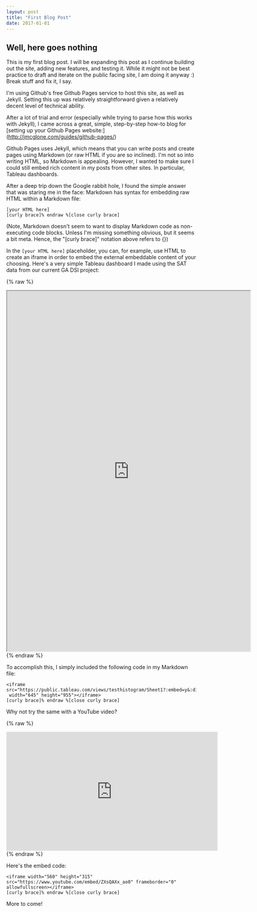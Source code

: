 ```yaml
---
layout: post
title: "First Blog Post"
date: 2017-01-01
---
```


## Well, here goes nothing

This is my first blog post.  I will be expanding this post as I continue building out the site, adding new features, and testing it.  While it might not be best practice to draft and iterate on the public facing site, I am doing it anyway :)  Break stuff and fix it, I say.

I'm using Github's free Github Pages service to host this site, as well as Jekyll.  Setting this up was relatively straightforward given a relatively decent level of technical ability.  

After a lot of trial and error (especially while trying to parse how this works with Jekyll), I came across a great, simple, step-by-step how-to blog for [setting up your Github Pages website:] (http://jmcglone.com/guides/github-pages/)

Github Pages uses Jekyll, which means that you can write posts and create pages using Markdown (or raw HTML if you are so inclined).  I'm not so into writing HTML, so Markdown is appealing.  However, I wanted to make sure I could still embed rich content in my posts from other sites.  In particular, Tableau dashboards.  

After a deep trip down the Google rabbit hole, I found the simple answer that was staring me in the face:  Markdown has syntax for embedding raw HTML within a Markdown file:

```[curly bace]% raw %[close curly brace]
[your HTML here]
[curly brace]% endraw %[close curly brace]
```
(Note, Markdown doesn't seem to want to display Markdown code as non-executing code blocks.  Unless I'm missing something obvious, but it seems a bit meta.  Hence, the "[curly brace]" notation above refers to {})

In the `[your HTML here]` placeholder, you can, for example, use HTML to create an iframe in order to embed the external embeddable content of your choosing.  Here's a very simple Tableau dashboard I made using the SAT data from our current GA DSI project:

{% raw %}
<iframe src="https://public.tableau.com/views/testhistogram/Sheet1?:embed=y&:display_count=yes"
 width="645" height="955"></iframe>
{% endraw %}

To accomplish this, I simply included the following code in my Markdown file:


```[curly brace]% raw %[close curly brace]
<iframe src="https://public.tableau.com/views/testhistogram/Sheet1?:embed=y&:display_count=yes"
 width="645" height="955"></iframe>
[curly brace]% endraw %[close curly brace]
```

Why not try the same with a YouTube video?

{% raw %}
<iframe width="560" height="315" src="https://www.youtube.com/embed/ZXsQAXx_ao0" frameborder="0" allowfullscreen></iframe>
{% endraw %}

Here's the embed code:

```[curly brace]% raw %[close curly brace]
<iframe width="560" height="315" src="https://www.youtube.com/embed/ZXsQAXx_ao0" frameborder="0" allowfullscreen></iframe>
[curly brace]% endraw %[close curly brace]
```

More to come!
